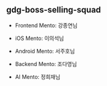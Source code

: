## gdg-boss-selling-squad

- Frontend Mento: 강종연님 

- iOS Mento: 이의석님 

- Android Mento: 서주호님 

- Backend Mento: 조다영님

- AI Mento: 정희재님 
